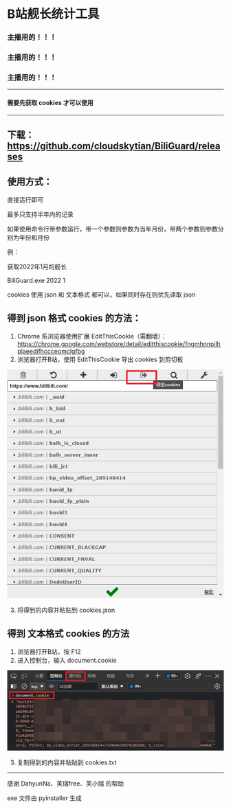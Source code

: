 # B站舰长统计工具

### 主播用的！！！
### 主播用的！！！
### 主播用的！！！
------------
#### 需要先获取 cookies 才可以使用
------------
下载：https://github.com/cloudskytian/BiliGuard/releases
------------
## 使用方式：

直接运行即可

最多只支持半年内的记录

如果使用命令行带参数运行，带一个参数则参数为当年月份，带两个参数则参数分别为年份和月份

例：

获取2022年1月的舰长

BiliGuard.exe 2022 1

cookies 使用 json 和 文本格式 都可以，如果同时存在则优先读取 json

## 得到 json 格式 cookies 的方法：
1. Chrome 系浏览器使用扩展 EditThisCookie（需翻墙）：https://chrome.google.com/webstore/detail/editthiscookie/fngmhnnpilhplaeedifhccceomclgfbg
2. 浏览器打开B站，使用 EditThisCookie 导出 cookies 到剪切板

![](get_cookie_json.png)

3. 将得到的内容并粘贴到 cookies.json

## 得到 文本格式 cookies 的方法
1. 浏览器打开B站，按 F12
2. 进入控制台，输入 document.cookie

![](get_cookie_text.png)

3. 复制得到的内容并粘贴到 cookies.txt
------------
感谢 DahyunNa、芙瑞free、芙小瑞 的帮助

exe 文件由 pyinstaller 生成
